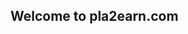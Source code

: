 ## Welcome to pla2earn.com

<!-- BEGIN SHAREAHOLIC CODE -->
  <link rel="preload" href="https://cdn.shareaholic.net/assets/pub/shareaholic.js" as="script" />
  <meta name="shareaholic:site_id" content="770cd355fd62937a43e8b6c213ce7879" />
  <script data-cfasync="false" async src="https://cdn.shareaholic.net/assets/pub/shareaholic.js"></script>
<!-- END SHAREAHOLIC CODE -->

<!-- Global site tag (gtag.js) - Google Analytics -->
<!-- <script async src="https://www.googletagmanager.com/gtag/js?id=G-930DBR07V1"></script>
<script>
  window.dataLayer = window.dataLayer || [];
  function gtag(){dataLayer.push(arguments);}
  gtag('js', new Date());

  gtag('config', 'G-930DBR07V1');
</script> -->

<!---For more details see [Basic writing and formatting syntax](https://docs.github.com/en/github/writing-on-github/getting-started-with-writing-and-formatting-on-github/basic-writing-and-formatting-syntax).



### Jekyll Themes

Your Pages site will use the layout and styles from the Jekyll theme you have selected in your [repository settings](https://github.com/Mj21410/github.io/settings/pages). The name of this theme is saved in the Jekyll `_config.yml` configuration file.

### Support or Contact

Having trouble with Pages? Check out our [documentation](https://docs.github.com/categories/github-pages-basics/) or [contact support](https://support.github.com/contact) and we’ll help you sort it out.--->

